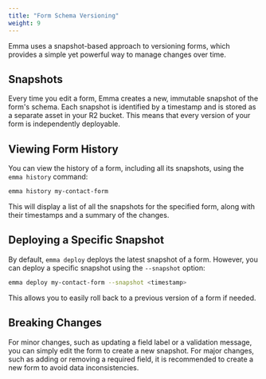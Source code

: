 ```yaml
---
title: "Form Schema Versioning"
weight: 9
---
```


Emma uses a snapshot-based approach to versioning forms, which provides a simple yet powerful way to manage changes over time.

## Snapshots

Every time you edit a form, Emma creates a new, immutable snapshot of the form's schema. Each snapshot is identified by a timestamp and is stored as a separate asset in your R2 bucket. This means that every version of your form is independently deployable.

## Viewing Form History

You can view the history of a form, including all its snapshots, using the `emma history` command:

```bash
emma history my-contact-form
```

This will display a list of all the snapshots for the specified form, along with their timestamps and a summary of the changes.

## Deploying a Specific Snapshot

By default, `emma deploy` deploys the latest snapshot of a form. However, you can deploy a specific snapshot using the `--snapshot` option:

```bash
emma deploy my-contact-form --snapshot <timestamp>
```

This allows you to easily roll back to a previous version of a form if needed.

## Breaking Changes

For minor changes, such as updating a field label or a validation message, you can simply edit the form to create a new snapshot. For major changes, such as adding or removing a required field, it is recommended to create a new form to avoid data inconsistencies.